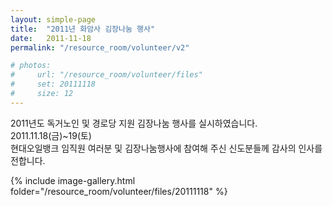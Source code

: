 ```yaml
---
layout: simple-page
title:  "2011년 화암사 김장나눔 행사"
date:   2011-11-18
permalink: "/resource_room/volunteer/v2"

# photos:
#     url: "/resource_room/volunteer/files"
#     set: 20111118
#     size: 12
---
```


2011년도 독거노인 및 경로당 지원 김장나눔 행사를 실시하였습니다. <br>
2011.11.18(금)~19(토) <br>
현대오일뱅크 임직원 여러분 및 김장나눔행사에 참여해 주신 신도분들께 감사의 인사를 전합니다.


{% include image-gallery.html folder="/resource_room/volunteer/files/20111118" %}
